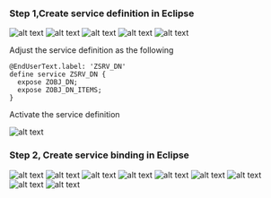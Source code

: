 

### Step 1,Create service definition in Eclipse

![alt text](image.png)
![alt text](image-1.png)
![alt text](image-2.png)
![alt text](image-3.png)
![alt text](image-4.png)

Adjust the service definition as the following
```
@EndUserText.label: 'ZSRV_DN'
define service ZSRV_DN {
  expose ZOBJ_DN;
  expose ZOBJ_DN_ITEMS;
}
```
Activate the service definition

![alt text](image-5.png)

### Step 2, Create service binding in Eclipse

![alt text](image-6.png)
![alt text](image-7.png)
![alt text](image-8.png)
![alt text](image-9.png)
![alt text](image-11.png)
![alt text](image-12.png)
![alt text](image-13.png)
![alt text](image-14.png)
![alt text](image-15.png)